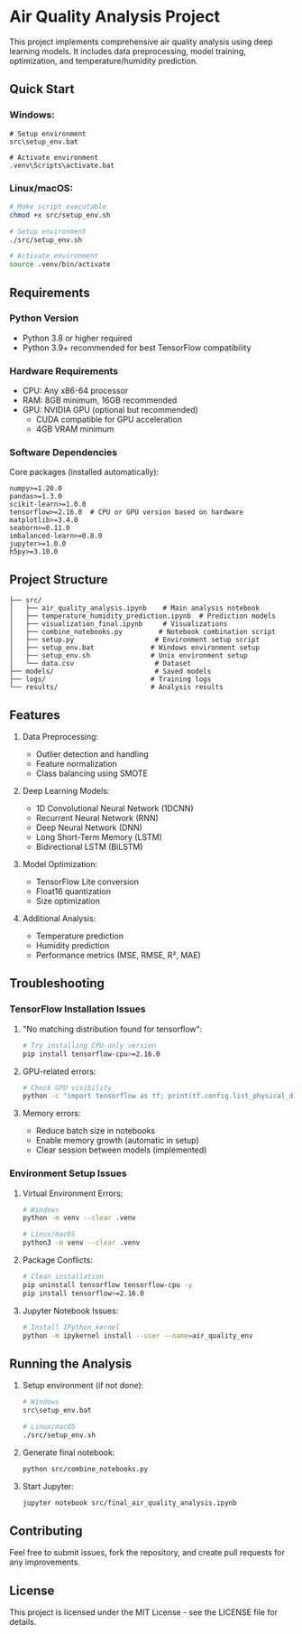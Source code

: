 # Air Quality Analysis Project

This project implements comprehensive air quality analysis using deep learning models. It includes data preprocessing, model training, optimization, and temperature/humidity prediction.

## Quick Start

### Windows:
```batch
# Setup environment
src\setup_env.bat

# Activate environment
.venv\Scripts\activate.bat
```

### Linux/macOS:
```bash
# Make script executable
chmod +x src/setup_env.sh

# Setup environment
./src/setup_env.sh

# Activate environment
source .venv/bin/activate
```

## Requirements

### Python Version
- Python 3.8 or higher required
- Python 3.9+ recommended for best TensorFlow compatibility

### Hardware Requirements
- CPU: Any x86-64 processor
- RAM: 8GB minimum, 16GB recommended
- GPU: NVIDIA GPU (optional but recommended)
  - CUDA compatible for GPU acceleration
  - 4GB VRAM minimum

### Software Dependencies
Core packages (installed automatically):
```
numpy>=1.20.0
pandas>=1.3.0
scikit-learn>=1.0.0
tensorflow>=2.16.0  # CPU or GPU version based on hardware
matplotlib>=3.4.0
seaborn>=0.11.0
imbalanced-learn>=0.8.0
jupyter>=1.0.0
h5py>=3.10.0
```

## Project Structure

```
├── src/
│   ├── air_quality_analysis.ipynb    # Main analysis notebook
│   ├── temperature_humidity_prediction.ipynb  # Prediction models
│   ├── visualization_final.ipynb     # Visualizations
│   ├── combine_notebooks.py         # Notebook combination script
│   ├── setup.py                    # Environment setup script
│   ├── setup_env.bat              # Windows environment setup
│   ├── setup_env.sh               # Unix environment setup
│   └── data.csv                    # Dataset
├── models/                         # Saved models
├── logs/                          # Training logs
└── results/                       # Analysis results
```

## Features

1. Data Preprocessing:
   - Outlier detection and handling
   - Feature normalization
   - Class balancing using SMOTE

2. Deep Learning Models:
   - 1D Convolutional Neural Network (1DCNN)
   - Recurrent Neural Network (RNN)
   - Deep Neural Network (DNN)
   - Long Short-Term Memory (LSTM)
   - Bidirectional LSTM (BiLSTM)

3. Model Optimization:
   - TensorFlow Lite conversion
   - Float16 quantization
   - Size optimization

4. Additional Analysis:
   - Temperature prediction
   - Humidity prediction
   - Performance metrics (MSE, RMSE, R², MAE)

## Troubleshooting

### TensorFlow Installation Issues

1. "No matching distribution found for tensorflow":
   ```bash
   # Try installing CPU-only version
   pip install tensorflow-cpu>=2.16.0
   ```

2. GPU-related errors:
   ```bash
   # Check GPU visibility
   python -c "import tensorflow as tf; print(tf.config.list_physical_devices('GPU'))"
   ```

3. Memory errors:
   - Reduce batch size in notebooks
   - Enable memory growth (automatic in setup)
   - Clear session between models (implemented)

### Environment Setup Issues

1. Virtual Environment Errors:
   ```bash
   # Windows
   python -m venv --clear .venv
   
   # Linux/macOS
   python3 -m venv --clear .venv
   ```

2. Package Conflicts:
   ```bash
   # Clean installation
   pip uninstall tensorflow tensorflow-cpu -y
   pip install tensorflow>=2.16.0
   ```

3. Jupyter Notebook Issues:
   ```bash
   # Install IPython kernel
   python -m ipykernel install --user --name=air_quality_env
   ```

## Running the Analysis

1. Setup environment (if not done):
   ```bash
   # Windows
   src\setup_env.bat
   
   # Linux/macOS
   ./src/setup_env.sh
   ```

2. Generate final notebook:
   ```bash
   python src/combine_notebooks.py
   ```

3. Start Jupyter:
   ```bash
   jupyter notebook src/final_air_quality_analysis.ipynb
   ```

## Contributing

Feel free to submit issues, fork the repository, and create pull requests for any improvements.

## License

This project is licensed under the MIT License - see the LICENSE file for details.
